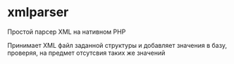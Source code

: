# xmlparser

Простой парсер XML на нативном PHP

Принимает XML файл заданной структуры и добавляет значения в базу, проверяя, на предмет отсутсвия таких же значений
